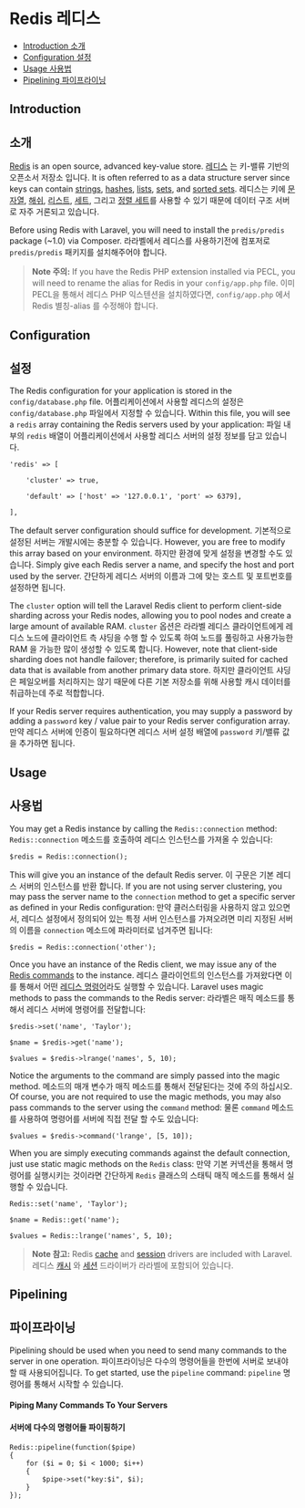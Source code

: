 # Redis 레디스

- [Introduction 소개](#introduction)
- [Configuration 설정](#configuration)
- [Usage 사용법](#usage)
- [Pipelining 파이프라이닝](#pipelining)

<a name="introduction"></a>
## Introduction
## 소개

[Redis](http://redis.io) is an open source, advanced key-value store. [레디스](http://redis.io) 는 키-밸류 기반의 오픈소서 저장소 입니다. It is often referred to as a data structure server since keys can contain [strings](http://redis.io/topics/data-types#strings), [hashes](http://redis.io/topics/data-types#hashes), [lists](http://redis.io/topics/data-types#lists), [sets](http://redis.io/topics/data-types#sets), and [sorted sets](http://redis.io/topics/data-types#sorted-sets). 레디스는 키에 [문자열](http://redis.io/topics/data-types#strings), [해쉬](http://redis.io/topics/data-types#hashes), [리스트](http://redis.io/topics/data-types#lists), [세트](http://redis.io/topics/data-types#sets), 그리고 [정렬 세트](http://redis.io/topics/data-types#sorted-sets)를 사용할 수 있기 때문에 데이터 구조 서버로 자주 거론되고 있습니다.

Before using Redis with Laravel, you will need to install the `predis/predis` package (~1.0) via Composer. 라라벨에서 레디스를 사용하기전에 컴포저로 `predis/predis` 패키지를 설치해주어야 합니다. 

> **Note 주의:** If you have the Redis PHP extension installed via PECL, you will need to rename the alias for Redis in your `config/app.php` file. 이미 PECL을 통해서 레디스 PHP 익스텐션을 설치하였다면, `config/app.php` 에서 Redis 별칭-alias 를 수정해야 합니다. 

<a name="configuration"></a>
## Configuration
## 설정

The Redis configuration for your application is stored in the `config/database.php` file.  어플리케이션에서 사용할 레디스의 설정은 `config/database.php` 파일에서 지정할 수 있습니다. Within this file, you will see a `redis` array containing the Redis servers used by your application: 파일 내부의 `redis` 배열이 어플리케이션에서 사용할 레디스 서버의 설정 정보를 담고 있습니다. 

	'redis' => [

		'cluster' => true,

		'default' => ['host' => '127.0.0.1', 'port' => 6379],

	],

The default server configuration should suffice for development. 기본적으로 설정된 서버는 개발시에는 충분할 수 있습니다. However, you are free to modify this array based on your environment. 하지만 환경에 맞게 설정을 변경할 수도 있습니다. Simply give each Redis server a name, and specify the host and port used by the server. 간단하게 레디스 서버의 이름과 그에 맞는 호스트 및 포트번호를 설정하면 됩니다. 

The `cluster` option will tell the Laravel Redis client to perform client-side sharding across your Redis nodes, allowing you to pool nodes and create a large amount of available RAM. `cluster` 옵션은 라라벨 레디스 클라이언트에게 레디스 노드에 클라이언트 측 샤딩을 수행 할 수 있도록 하여 노드를 풀링하고 사용가능한 RAM 을 가능한 많이 생성할 수 있도록 합니다. However, note that client-side sharding does not handle failover; therefore, is primarily suited for cached data that is available from another primary data store. 하지만 클라이언트 샤딩은 페일오버를 처리하지는 않기 때문에 다른 기본 저장소를 위해 사용할 캐시 데이터를 취급하는데 주로 적합합니다. 

If your Redis server requires authentication, you may supply a password by adding a `password` key / value pair to your Redis server configuration array.  만약 레디스 서버에 인증이 필요하다면 레디스 서버 설정 배열에 `password` 키/밸류 값을 추가하면 됩니다. 

<a name="usage"></a>
## Usage
## 사용법

You may get a Redis instance by calling the `Redis::connection` method: `Redis::connection` 메소드를 호출하여 레디스 인스턴스를 가져올 수 있습니다:

	$redis = Redis::connection();

This will give you an instance of the default Redis server. 이 구문은 기본 레디스 서버의 인스턴스를 반환 합니다. If you are not using server clustering, you may pass the server name to the `connection` method to get a specific server as defined in your Redis configuration: 만약 클러스터링을 사용하지 않고 있으면서, 레디스 설정에서 정의되어 있는 특정 서버 인스턴스를 가져오려면 미리 지정된 서버의 이름을 `connection` 메소드에 파라미터로 넘겨주면 됩니다:

	$redis = Redis::connection('other');

Once you have an instance of the Redis client, we may issue any of the [Redis commands](http://redis.io/commands) to the instance. 레디스 클라이언트의 인스턴스를 가져왔다면 이를 통해서 어떤 [레디스 명령어](http://redis.io/commands)라도 실행할 수 있습니다. Laravel uses magic methods to pass the commands to the Redis server: 라라벨은 매직 메소드를 통해서 레디스 서버에 명령어를 전달합니다:

	$redis->set('name', 'Taylor');

	$name = $redis->get('name');

	$values = $redis->lrange('names', 5, 10);

Notice the arguments to the command are simply passed into the magic method. 메소드의 매개 변수가 매직 메소드를 통해서 전달된다는 것에 주의 하십시오. Of course, you are not required to use the magic methods, you may also pass commands to the server using the `command` method: 물론 `command` 메소드를 사용하여 명령어를 서버에 직접 전달 할 수도 있습니다: 

	$values = $redis->command('lrange', [5, 10]);

When you are simply executing commands against the default connection, just use static magic methods on the `Redis` class:
만약 기본 커넥션을 통해서 명령어를 실행시키는 것이라면 간단하게 `Redis` 클래스의 스태틱 매직 메소드를 통해서 실행할 수 있습니다. 

	Redis::set('name', 'Taylor');

	$name = Redis::get('name');

	$values = Redis::lrange('names', 5, 10);

> **Note 참고:** Redis [cache](/docs/{{version}}/cache) and [session](/docs/{{version}}/session) drivers are included with Laravel. 레디스 [캐시](/docs/{{version}}/cache) 와 [세션](/docs/{{version}}/session) 드라이버가 라라벨에 포함되어 있습니다.

<a name="pipelining"></a>
## Pipelining
## 파이프라이닝

Pipelining should be used when you need to send many commands to the server in one operation. 파이프라이닝은 다수의 명령어들을 한번에 서버로 보내야 할 때 사용되어집니다. To get started, use the `pipeline` command:  `pipeline` 명령어를 통해서 시작할 수 있습니다. 

#### Piping Many Commands To Your Servers
#### 서버에 다수의 명령어들 파이핑하기

	Redis::pipeline(function($pipe)
	{
		for ($i = 0; $i < 1000; $i++)
		{
			$pipe->set("key:$i", $i);
		}
	});
